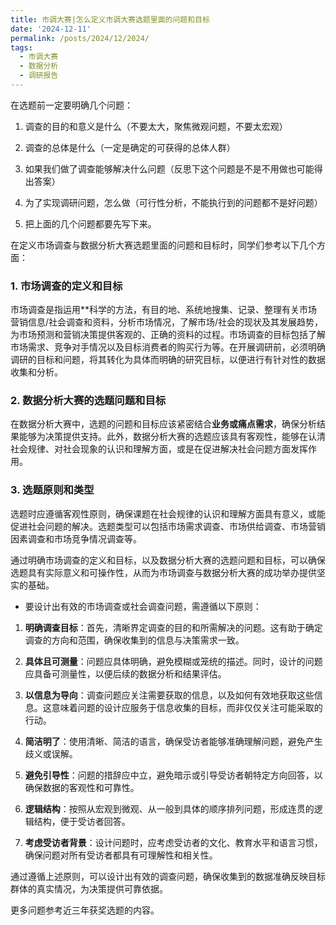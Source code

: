 ```yaml
---
title: 市调大赛|怎么定义市调大赛选题里面的问题和目标
date: '2024-12-11'
permalink: /posts/2024/12/2024/
tags:
  - 市调大赛
  - 数据分析
  - 调研报告
---
```


在选题前一定要明确几个问题：

1. 调查的目的和意义是什么（不要太大，聚焦微观问题，不要太宏观）

2. 调查的总体是什么（一定是确定的可获得的总体人群）

3. 如果我们做了调查能够解决什么问题（反思下这个问题是不是不用做也可能得出答案）

4. 为了实现调研问题，怎么做（可行性分析，不能执行到的问题都不是好问题）

5. 把上面的几个问题都要先写下来。

在定义市场调查与数据分析大赛选题里面的问题和目标时，同学们参考以下几个方面：

### 1. 市场调查的定义和目标

市场调查是指运用**科学的方法，有目的地、系统地搜集、记录、整理有关市场营销信息/社会调查和资料，分析市场情况，了解市场/社会的现状及其发展趋势，为市场预测和营销决策提供客观的、正确的资料的过程。市场调查的目标包括了解市场需求、竞争对手情况以及目标消费者的购买行为等。在开展调研前，必须明确调研的目标和问题，将其转化为具体而明确的研究目标，以便进行有针对性的数据收集和分析。

### 2. 数据分析大赛的选题问题和目标

在数据分析大赛中，选题的问题和目标应该紧密结合**业务或痛点需求**，确保分析结果能够为决策提供支持。此外，数据分析大赛的选题应该具有客观性，能够在认清社会规律、对社会现象的认识和理解方面，或是在促进解决社会问题方面发挥作用。

### 3. 选题原则和类型

选题时应遵循客观性原则，确保课题在社会规律的认识和理解方面具有意义，或能促进社会问题的解决。选题类型可以包括市场需求调查、市场供给调查、市场营销因素调查和市场竞争情况调查等。

通过明确市场调查的定义和目标，以及数据分析大赛的选题问题和目标，可以确保选题具有实际意义和可操作性，从而为市场调查与数据分析大赛的成功举办提供坚实的基础。

* 要设计出有效的市场调查或社会调查问题，需遵循以下原则：

1. **明确调查目标**：首先，清晰界定调查的目的和所需解决的问题。这有助于确定调查的方向和范围，确保收集到的信息与决策需求一致。 

2. **具体且可测量**：问题应具体明确，避免模糊或笼统的描述。同时，设计的问题应具备可测量性，以便后续的数据分析和结果评估。 

3. **以信息为导向**：调查问题应关注需要获取的信息，以及如何有效地获取这些信息。这意味着问题的设计应服务于信息收集的目标，而非仅仅关注可能采取的行动。 

4. **简洁明了**：使用清晰、简洁的语言，确保受访者能够准确理解问题，避免产生歧义或误解。 

5. **避免引导性**：问题的措辞应中立，避免暗示或引导受访者朝特定方向回答，以确保数据的客观性和可靠性。

6. **逻辑结构**：按照从宏观到微观、从一般到具体的顺序排列问题，形成连贯的逻辑结构，便于受访者回答。 

7. **考虑受访者背景**：设计问题时，应考虑受访者的文化、教育水平和语言习惯，确保问题对所有受访者都具有可理解性和相关性。

通过遵循上述原则，可以设计出有效的调查问题，确保收集到的数据准确反映目标群体的真实情况，为决策提供可靠依据。 

更多问题参考近三年获奖选题的内容。
